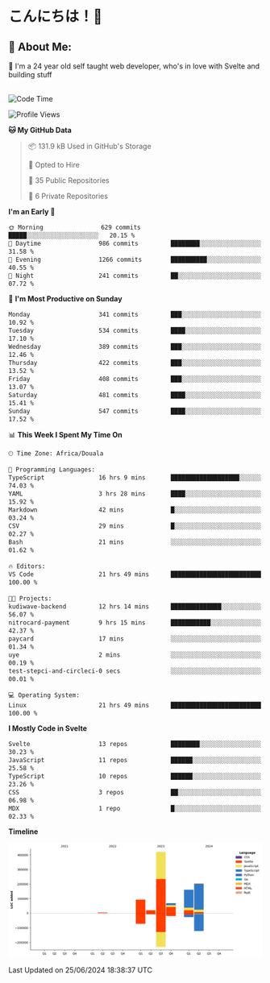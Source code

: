 

# こんにちは！🙂  
## 💫 About Me:
🙂 I'm a 24 year old self taught web developer, who's in love with Svelte and building stuff <br><br>

<!--START_SECTION:waka-->
![Code Time](http://img.shields.io/badge/Code%20Time-711%20hrs%207%20mins-blue)

![Profile Views](http://img.shields.io/badge/Profile%20Views-240-blue)

**🐱 My GitHub Data** 

> 📦 131.9 kB Used in GitHub's Storage 
 > 
> 💼 Opted to Hire
 > 
> 📜 35 Public Repositories 
 > 
> 🔑 6 Private Repositories 
 > 
**I'm an Early 🐤** 

```text
🌞 Morning                629 commits         █████░░░░░░░░░░░░░░░░░░░░   20.15 % 
🌆 Daytime                986 commits         ████████░░░░░░░░░░░░░░░░░   31.58 % 
🌃 Evening                1266 commits        ██████████░░░░░░░░░░░░░░░   40.55 % 
🌙 Night                  241 commits         ██░░░░░░░░░░░░░░░░░░░░░░░   07.72 % 
```
📅 **I'm Most Productive on Sunday** 

```text
Monday                   341 commits         ███░░░░░░░░░░░░░░░░░░░░░░   10.92 % 
Tuesday                  534 commits         ████░░░░░░░░░░░░░░░░░░░░░   17.10 % 
Wednesday                389 commits         ███░░░░░░░░░░░░░░░░░░░░░░   12.46 % 
Thursday                 422 commits         ███░░░░░░░░░░░░░░░░░░░░░░   13.52 % 
Friday                   408 commits         ███░░░░░░░░░░░░░░░░░░░░░░   13.07 % 
Saturday                 481 commits         ████░░░░░░░░░░░░░░░░░░░░░   15.41 % 
Sunday                   547 commits         ████░░░░░░░░░░░░░░░░░░░░░   17.52 % 
```


📊 **This Week I Spent My Time On** 

```text
🕑︎ Time Zone: Africa/Douala

💬 Programming Languages: 
TypeScript               16 hrs 9 mins       ███████████████████░░░░░░   74.03 % 
YAML                     3 hrs 28 mins       ████░░░░░░░░░░░░░░░░░░░░░   15.92 % 
Markdown                 42 mins             █░░░░░░░░░░░░░░░░░░░░░░░░   03.24 % 
CSV                      29 mins             █░░░░░░░░░░░░░░░░░░░░░░░░   02.27 % 
Bash                     21 mins             ░░░░░░░░░░░░░░░░░░░░░░░░░   01.62 % 

🔥 Editors: 
VS Code                  21 hrs 49 mins      █████████████████████████   100.00 % 

🐱‍💻 Projects: 
kudiwave-backend         12 hrs 14 mins      ██████████████░░░░░░░░░░░   56.07 % 
nitrocard-payment        9 hrs 15 mins       ███████████░░░░░░░░░░░░░░   42.37 % 
paycard                  17 mins             ░░░░░░░░░░░░░░░░░░░░░░░░░   01.34 % 
uye                      2 mins              ░░░░░░░░░░░░░░░░░░░░░░░░░   00.19 % 
test-stepci-and-circleci-0 secs              ░░░░░░░░░░░░░░░░░░░░░░░░░   00.01 % 

💻 Operating System: 
Linux                    21 hrs 49 mins      █████████████████████████   100.00 % 
```

**I Mostly Code in Svelte** 

```text
Svelte                   13 repos            ████████░░░░░░░░░░░░░░░░░   30.23 % 
JavaScript               11 repos            ██████░░░░░░░░░░░░░░░░░░░   25.58 % 
TypeScript               10 repos            ██████░░░░░░░░░░░░░░░░░░░   23.26 % 
CSS                      3 repos             ██░░░░░░░░░░░░░░░░░░░░░░░   06.98 % 
MDX                      1 repo              █░░░░░░░░░░░░░░░░░░░░░░░░   02.33 % 
```



**Timeline**

![Lines of Code chart](https://raw.githubusercontent.com/michaelnji/michaelnji/main/assets/bar_graph.png)


 Last Updated on 25/06/2024 18:38:37 UTC
<!--END_SECTION:waka-->
